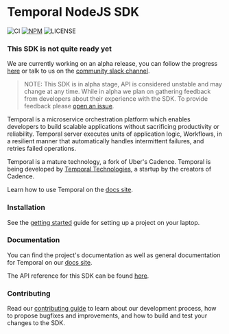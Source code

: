 # Temporal NodeJS SDK

![CI](https://github.com/temporalio/sdk-node/actions/workflows/ci.yml/badge.svg)
[![NPM](https://img.shields.io/npm/v/temporalio.svg?style=flat)](https://www.npmjs.com/package/temporalio)
![LICENSE](https://img.shields.io/npm/l/temporalio)

### This SDK is not quite ready yet

We are currently working on an alpha release, you can follow the progress [here](https://github.com/temporalio/sdk-node/milestone/1) or talk to us on the [community slack channel](https://slack.com/app_redirect?app=TNWA8QCGZ&channel=nodejs-sdk).

> NOTE: This SDK is in alpha stage, API is considered unstable and may change at any time.
> While in alpha we plan on gathering feedback from developers about their experience with the SDK.
> To provide feedback please [open an issue](https://github.com/temporalio/sdk-node/issues).

Temporal is a microservice orchestration platform which enables developers to build scalable applications without sacrificing productivity or reliability. Temporal server executes units of application logic, Workflows, in a resilient manner that automatically handles intermittent failures, and retries failed operations.

Temporal is a mature technology, a fork of Uber's Cadence. Temporal is being developed by [Temporal Technologies](https://temporal.io), a startup by the creators of Cadence.

Learn how to use Temporal on the [docs site](https://docs.temporal.io/docs/node/hello-world).

### Installation

See the [getting started](https://docs.temporal.io/docs/node/getting-started) guide for setting up a project on your laptop.

### Documentation

You can find the project's documentation as well as general documentation for Temporal on our [docs site](https://docs.temporal.io).

The API reference for this SDK can be found [here](https://docs.temporal.io/docs/node/reference/modules).

### Contributing

Read our [contributing guide](https://github.com/temporalio/sdk-node/blob/main/CONTRIBUTING.md) to learn about our development process, how to propose bugfixes and improvements, and how to build and test your changes to the SDK.
